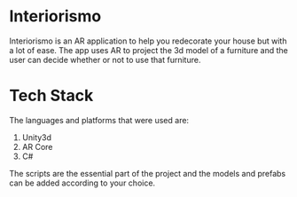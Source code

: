 # Interiorismo
Interiorismo is an AR application to help you redecorate your house but with a lot of ease.
The app uses AR to project the 3d model of a furniture and the user can decide whether or not to use that furniture.

# Tech Stack
The languages and platforms that were used are:
1. Unity3d
2. AR Core
3. C#

The scripts are the essential part of the project and the models and prefabs can be added according to your choice.
